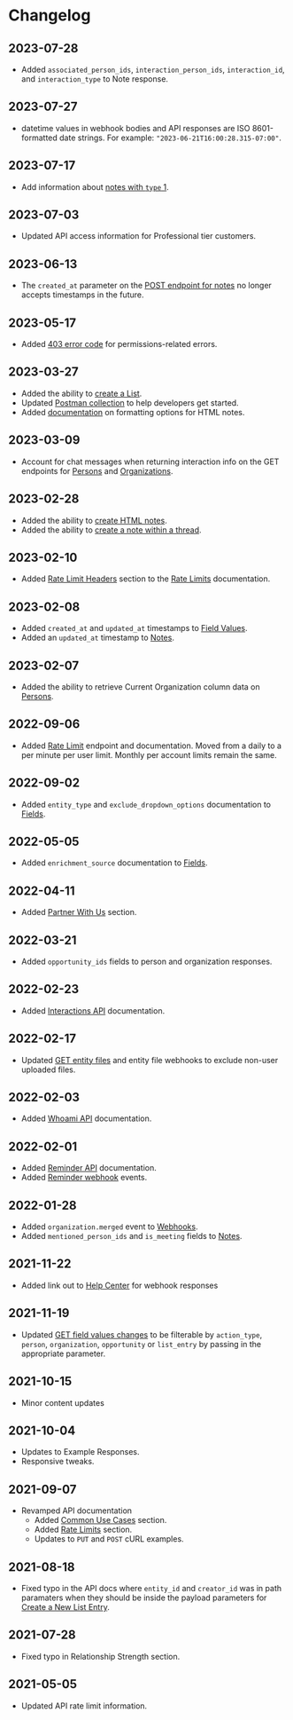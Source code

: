 # Changelog

## 2023-07-28

- Added `associated_person_ids`, `interaction_person_ids`, `interaction_id`, and `interaction_type` to Note response.

## 2023-07-27

- datetime values in webhook bodies and API responses are ISO 8601-formatted date strings. For example: `"2023-06-21T16:00:28.315-07:00"`.

## 2023-07-17

- Add information about [notes with `type` 1](#the-note-resource).

## 2023-07-03

- Updated API access information for Professional tier customers.

## 2023-06-13

- The `created_at` parameter on the [POST endpoint for notes](#create-a-new-note) no longer accepts timestamps in the future.

## 2023-05-17

- Added [403 error code](#requests-amp-responses) for permissions-related errors.

## 2023-03-27

- Added the ability to [create a List](#create-a-new-list).
- Updated [Postman collection](#useful-resources) to help developers get started.
- Added [documentation](#formatting-content-as-html) on formatting options for HTML notes.

## 2023-03-09

- Account for chat messages when returning interaction info on the GET endpoints for [Persons](#persons) and [Organizations](#organizations).

## 2023-02-28

- Added the ability to [create HTML notes](#create-a-new-note).
- Added the ability to [create a note within a thread](#create-a-new-note).

## 2023-02-10

- Added [Rate Limit Headers](#rate-limit-headers) section to the [Rate Limits](#rate-limits) documentation.

## 2023-02-08

- Added `created_at` and `updated_at` timestamps to [Field Values](#field-values).
- Added an `updated_at` timestamp to [Notes](#notes).

## 2023-02-07

- Added the ability to retrieve Current Organization column data on [Persons](#persons).

## 2022-09-06

- Added [Rate Limit](#rate-limit) endpoint and documentation. Moved from a daily to a per minute per user limit. Monthly per account limits remain the same.

## 2022-09-02

- Added `entity_type` and `exclude_dropdown_options` documentation to [Fields](#fields).

## 2022-05-05

- Added `enrichment_source` documentation to [Fields](#fields).

## 2022-04-11

- Added [Partner With Us](#partner-with-us) section.

## 2022-03-21

- Added `opportunity_ids` fields to person and organization responses.

## 2022-02-23

- Added [Interactions API](#interactions) documentation.

## 2022-02-17

- Updated [GET entity files](#get-all-files) and entity file webhooks to exclude non-user uploaded files.

## 2022-02-03

- Added [Whoami API](#whoami) documentation.

## 2022-02-01

- Added [Reminder API](#reminders) documentation.
- Added [Reminder webhook](/#webhooks) events.

## 2022-01-28

- Added `organization.merged` event to [Webhooks](#webhooks).
- Added `mentioned_person_ids` and `is_meeting` fields to [Notes](#notes).

## 2021-11-22

- Added link out to <a href="https://support.affinity.co/hc/en-us/articles/4413976035085-Webhook-Responses">Help Center</a> for webhook responses

## 2021-11-19

- Updated [GET field values changes](#get-field-values-changes) to be filterable by `action_type`, `person`, `organization`, `opportunity` or `list_entry` by passing in the appropriate parameter.

## 2021-10-15

- Minor content updates

## 2021-10-04

- Updates to Example Responses.
- Responsive tweaks.

## 2021-09-07

- Revamped API documentation
  - Added [Common Use Cases](#common-use-cases) section.
  - Added [Rate Limits](#rate-limits) section.
  - Updates to `PUT` and `POST` cURL examples.

## 2021-08-18

- Fixed typo in the API docs where `entity_id` and `creator_id` was in path paramaters when they should be inside the payload parameters for [Create a New List Entry](#create-a-new-list-entry).

## 2021-07-28

- Fixed typo in Relationship Strength section.

## 2021-05-05

- Updated API rate limit information.

